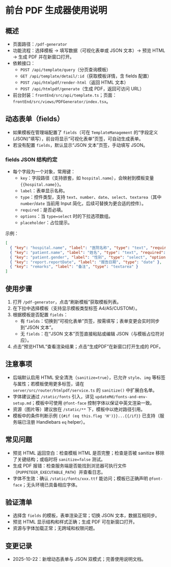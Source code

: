 # 前台 PDF 生成器使用说明

## 概述
- 页面路径：`/pdf-generator`
- 功能流程：选择模板 → 填写数据（可视化表单或 JSON 文本）→ 预览 HTML → 生成 PDF 并在新窗口打开。
- 依赖接口：
  - `POST /api/template/query`（分页查询模板）
  - `GET /api/template/detail/:id`（获取模板详情，含 fields 配置）
  - `POST /api/htmlpdf/render-html`（返回 HTML 文本）
  - `POST /api/htmlpdf/generate`（生成 PDF，返回可访问 URL）
- 前台封装：`frontEnd/src/api/template.ts`；页面：`frontEnd/src/views/PDFGenerator/index.tsx`。

## 动态表单（fields）
- 如果模板在管理端配置了 `fields`（可在 `TemplateManagement` 的“字段定义(JSON)”填写），前台将显示“可视化表单”页签，可自动生成表单。
- 若没有配置 `fields`，默认显示“JSON 文本”页签，手动填写 JSON。

### fields JSON 结构约定
- 每个字段为一个对象，常用键：
  - `key`：字段路径（支持嵌套，如 `hospital.name`），会映射到模板变量 `{{hospital.name}}`。
  - `label`：表单显示名称。
  - `type`：控件类型，支持 `text`、`number`、`date`、`select`、`textarea`（其中 `number`/`date` 当前用 Input 简化，后续可替换为更合适的控件）。
  - `required`：是否必填。
  - `options`：当 `type=select` 时的下拉选项数组。
  - `placeholder`：占位提示。

示例：
```json
[
  { "key": "hospital.name", "label": "医院名称", "type": "text", "required": true },
  { "key": "patient.name", "label": "姓名", "type": "text", "required": true },
  { "key": "patient.gender", "label": "性别", "type": "select", "options": ["男", "女"] },
  { "key": "report.reportDate", "label": "报告日期", "type": "date" },
  { "key": "remarks", "label": "备注", "type": "textarea" }
]
```

## 使用步骤
1. 打开 `/pdf-generator`，点击“刷新模板”获取模板列表。
2. 在下拉中选择模板（支持显示模板类型标签 A4/A5/CUSTOM）。
3. 根据模板是否配置 `fields`：
   - 有 `fields`：切换到“可视化表单”页签，按需填写；表单变更会实时同步到“JSON 文本”。
   - 无 `fields`：在“JSON 文本”页签直接粘贴或编辑 JSON（与模板占位符对应）。
4. 点击“预览HTML”查看渲染结果；点击“生成PDF”在新窗口打开生成的 PDF。

## 注意事项
- 后端默认启用 HTML 安全清洗（`sanitize=true`），已允许 `style`、`img` 等标签与属性；若模板使用更多标签，请在 `server/src/router/htmlpdf/service.ts` 的 `sanitize()` 中扩展白名单。
- 字体建议通过 `/static/fonts` 引入，详见 `updateMd/fonts-and-env-setup.md`；模板中可使用 `@font-face` 控制字体以保证中英文渲染一致。
- 资源（图片等）建议放在 `/static/**` 下，模板中以绝对路径引用。
- 模板中的条件判断示例 `{{#if (eq this.flag 'H')}}...{{/if}}` 已支持（服务端已注册 Handlebars `eq` helper）。

## 常见问题
- 预览 HTML 返回空白：检查模板 HTML 是否完整；检查是否被 sanitize 移除了关键结构；或临时将 `sanitize=false` 测试。
- 生成 PDF 报错：检查服务端是否能找到浏览器可执行文件（`PUPPETEER_EXECUTABLE_PATH`）并查看日志。
- 字体不生效：确认 `/static/fonts/xxx.ttf` 能访问；模板已正确声明 `@font-face`；无头环境已具备相应字体。

## 验证清单
- 选择含 `fields` 的模板，表单渲染正常；切换 JSON 文本，数据互相同步。
- 预览 HTML 显示结构和样式正确；生成 PDF 可在新窗口打开。
- 资源与字体加载正常；无跨域和权限问题。

## 变更记录
- 2025-10-22：新增动态表单与 JSON 双模式；完善使用说明文档。
